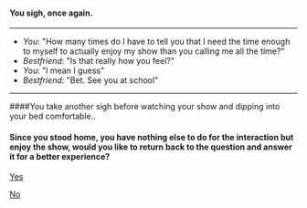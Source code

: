 #### You sigh, once again.
---

 * _You_: "How many times do I have to tell you that I need the time enough to myself to actually enjoy my show than you calling me all the time?"
 *  _Bestfriend_: "Is that really how you feel?"
 *  _You_: "I mean I guess"
 *  _Bestfriend_: "Bet. See you at school"

---

####You take another sigh before watching your show and dipping into your bed comfortable..

#### Since you stood home, you have nothing else to do for the interaction but enjoy the show, would you like to return back to the question and answer it for a better experience?

[Yes](denyInvite.md)

[No](README.md)